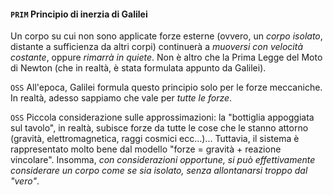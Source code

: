 #### `PRIM` Principio di inerzia di Galilei
Un corpo su cui non sono applicate forze esterne (ovvero, un _corpo isolato_, distante a sufficienza da altri corpi) continuerà a _muoversi con velocità costante_, oppure _rimarrà in quiete_. Non è altro che la Prima Legge del Moto di Newton (che in realtà, è stata formulata appunto da Galilei).

`OSS` All'epoca, Galilei formula questo principio solo per le forze meccaniche. In realtà, adesso sappiamo che vale per _tutte le forze_.

`OSS` Piccola considerazione sulle approssimazioni: la "bottiglia appoggiata sul tavolo", in realtà, subisce forze da tutte le cose che le stanno attorno (gravità, elettromagnetica, raggi cosmici ecc...)... Tuttavia, il sistema è rappresentato molto bene dal modello "forze = gravità + reazione vincolare". Insomma, _con considerazioni opportune, si può effettivamente considerare un corpo come se sia isolato, senza allontanarsi troppo dal "vero"_.